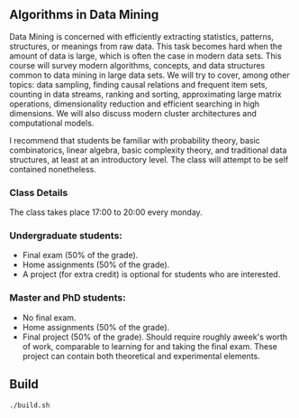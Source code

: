 ## Algorithms in Data Mining
Data Mining is concerned with efficiently extracting statistics,
patterns, structures, or meanings from raw data. This task becomes
hard when the amount of data is large, which is often the case in
modern data sets. This course will survey modern algorithms, concepts,
and data structures common to data mining in large data sets. We will
try to cover, among other topics: data sampling, finding causal
relations and frequent item sets, counting in data streams, ranking
and sorting, approximating large matrix operations, dimensionality
reduction and efficient searching in high dimensions. We will also
discuss modern cluster architectures and computational models.


I recommend that students be familiar with probability theory,
basic combinatorics, linear algebra, basic complexity theory, and
traditional data structures, at least at an introductory level. The
class will attempt to be self contained nonetheless.
	
### Class Details
The class takes place 17:00 to 20:00 every monday.

### Undergraduate students:
* Final exam (50% of the grade).
* Home assignments (50% of the grade).
* A project (for extra credit) is optional for students who are interested.
	
### Master and PhD students:
	
* No final exam.
* Home assignments (50% of the grade).
* Final project (50% of the grade). Should require roughly aweek's worth of work, comparable to learning for and taking the final exam. These project can contain both theoretical and experimental elements.


## Build
```
./build.sh
```
